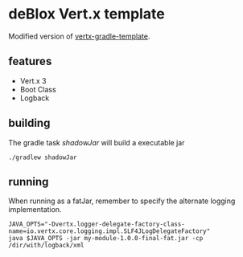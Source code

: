 # deBlox Vert.x template

Modified version of [vertx-gradle-template](https://github.com/vert-x/vertx-gradle-template). 

## features

* Vert.x 3
* Boot Class
* Logback

## building

The gradle task *shadowJar* will build a executable jar

```
./gradlew shadowJar
```

## running

When running as a fatJar, remember to specify the alternate logging implementation.


```
JAVA_OPTS="-Dvertx.logger-delegate-factory-class-name=io.vertx.core.logging.impl.SLF4JLogDelegateFactory"
java $JAVA_OPTS -jar my-module-1.0.0-final-fat.jar -cp /dir/with/logback/xml
```

